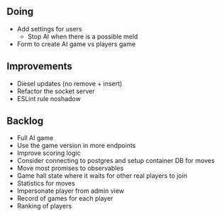 ## Doing

- Add settings for users
    - Stop AI when there is a possible meld
- Form to create AI game vs players game

## Improvements

- Diesel updates (no remove + insert)
- Refactor the socket server
- ESLint rule noshadow

## Backlog

- Full AI game
- Use the game version in more endpoints
- Improve scoring logic
- Consider connecting to postgres and setup container DB for moves
- Move most promises to observables
- Game hall state where it waits for other real players to join
- Statistics for moves
- Impersonate player from admin view
- Record of games for each player
- Ranking of players
